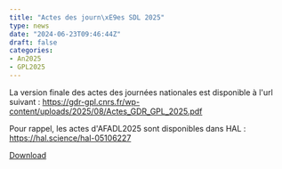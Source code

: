 ```yaml
---
title: "Actes des journ\xE9es SDL 2025"
type: news
date: "2024-06-23T09:46:44Z"
draft: false
categories:
- An2025
- GPL2025
---
```


La version finale des actes des journées nationales est disponible à l'url suivant : <https://gdr-gpl.cnrs.fr/wp-content/uploads/2025/08/Actes_GDR_GPL_2025.pdf>

Pour rappel, les actes d'AFADL2025 sont disponibles dans HAL : <https://hal.science/hal-05106227>

<!--more-->

<object data="https://gdr-gpl.cnrs.fr/wp-content/uploads/2025/08/Actes_GDR_GPL_2025.pdf" type="application/pdf" class="content" height="600px" width="100%"></object>

[Download](https://gdr-gpl.cnrs.fr/wp-content/uploads/2025/08/Actes_GDR_GPL_2025.pdf)
